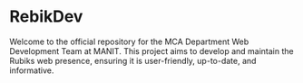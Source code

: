 # RebikDev
Welcome to the official repository for the MCA Department Web Development Team at MANIT. This project aims to develop and maintain the Rubiks web presence, ensuring it is user-friendly, up-to-date, and informative.

